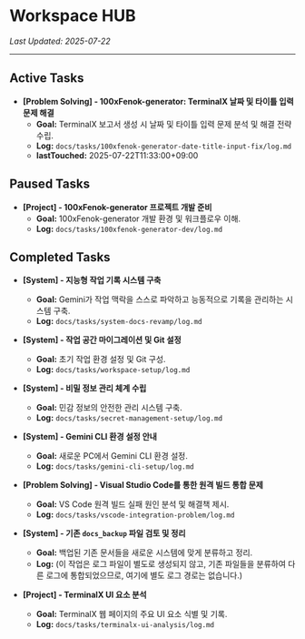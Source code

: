 
# Workspace HUB

*Last Updated: 2025-07-22*

---

## Active Tasks

- **[Problem Solving] - 100xFenok-generator: TerminalX 날짜 및 타이틀 입력 문제 해결**
  - **Goal:** TerminalX 보고서 생성 시 날짜 및 타이틀 입력 문제 분석 및 해결 전략 수립.
  - **Log:** `docs/tasks/100xfenok-generator-date-title-input-fix/log.md`
  - **lastTouched:** 2025-07-22T11:33:00+09:00

## Paused Tasks

- **[Project] - 100xFenok-generator 프로젝트 개발 준비**
  - **Goal:** 100xFenok-generator 개발 환경 및 워크플로우 이해.
  - **Log:** `docs/tasks/100xfenok-generator-dev/log.md`



## Completed Tasks

- **[System] - 지능형 작업 기록 시스템 구축**
  - **Goal:** Gemini가 작업 맥락을 스스로 파악하고 능동적으로 기록을 관리하는 시스템 구축.
  - **Log:** `docs/tasks/system-docs-revamp/log.md`

- **[System] - 작업 공간 마이그레이션 및 Git 설정**
  - **Goal:** 초기 작업 환경 설정 및 Git 구성.
  - **Log:** `docs/tasks/workspace-setup/log.md`

- **[System] - 비밀 정보 관리 체계 수립**
  - **Goal:** 민감 정보의 안전한 관리 시스템 구축.
  - **Log:** `docs/tasks/secret-management-setup/log.md`

- **[System] - Gemini CLI 환경 설정 안내**
  - **Goal:** 새로운 PC에서 Gemini CLI 환경 설정.
  - **Log:** `docs/tasks/gemini-cli-setup/log.md`

- **[Problem Solving] - Visual Studio Code를 통한 원격 빌드 통합 문제**
  - **Goal:** VS Code 원격 빌드 실패 원인 분석 및 해결책 제시.
  - **Log:** `docs/tasks/vscode-integration-problem/log.md`

- **[System] - 기존 `docs_backup` 파일 검토 및 정리**
  - **Goal:** 백업된 기존 문서들을 새로운 시스템에 맞게 분류하고 정리.
  - **Log:** (이 작업은 로그 파일이 별도로 생성되지 않고, 기존 파일들을 분류하여 다른 로그에 통합되었으므로, 여기에 별도 로그 경로는 없습니다.)

- **[Project] - TerminalX UI 요소 분석**
  - **Goal:** TerminalX 웹 페이지의 주요 UI 요소 식별 및 기록.
  - **Log:** `docs/tasks/terminalx-ui-analysis/log.md`
